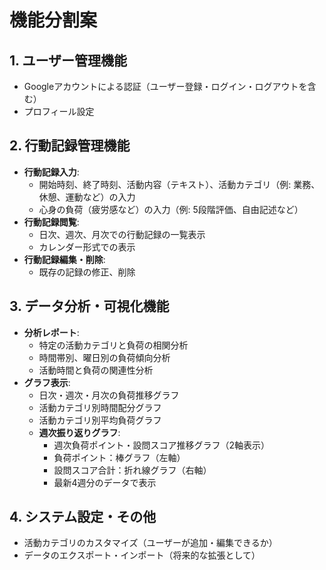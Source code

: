 # 機能分割案

## 1. ユーザー管理機能
*   Googleアカウントによる認証（ユーザー登録・ログイン・ログアウトを含む）
*   プロフィール設定

## 2. 行動記録管理機能
*   **行動記録入力**:
    *   開始時刻、終了時刻、活動内容（テキスト）、活動カテゴリ（例: 業務、休憩、運動など）の入力
    *   心身の負荷（疲労感など）の入力（例: 5段階評価、自由記述など）
*   **行動記録閲覧**:
    *   日次、週次、月次での行動記録の一覧表示
    *   カレンダー形式での表示
*   **行動記録編集・削除**:
    *   既存の記録の修正、削除

## 3. データ分析・可視化機能
*   **分析レポート**:
    *   特定の活動カテゴリと負荷の相関分析
    *   時間帯別、曜日別の負荷傾向分析
    *   活動時間と負荷の関連性分析
*   **グラフ表示**:
    *   日次・週次・月次の負荷推移グラフ
    *   活動カテゴリ別時間配分グラフ
    *   活動カテゴリ別平均負荷グラフ
    *   **週次振り返りグラフ**:
        *   週次負荷ポイント・設問スコア推移グラフ（2軸表示）
        *   負荷ポイント：棒グラフ（左軸）
        *   設問スコア合計：折れ線グラフ（右軸）
        *   最新4週分のデータで表示

## 4. システム設定・その他
*   活動カテゴリのカスタマイズ（ユーザーが追加・編集できるか）
*   データのエクスポート・インポート（将来的な拡張として）
